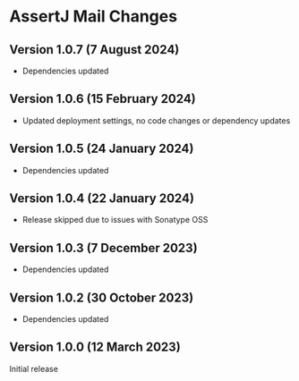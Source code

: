# AssertJ Mail Changes

## Version 1.0.7 (7 August 2024)

* Dependencies updated

## Version 1.0.6 (15 February 2024)

* Updated deployment settings, no code changes or dependency updates

## Version 1.0.5 (24 January 2024)

* Dependencies updated

## Version 1.0.4 (22 January 2024)

* Release skipped due to issues with Sonatype OSS

## Version 1.0.3 (7 December 2023)

* Dependencies updated

## Version 1.0.2 (30 October 2023)

* Dependencies updated

## Version 1.0.0 (12 March 2023)

Initial release

